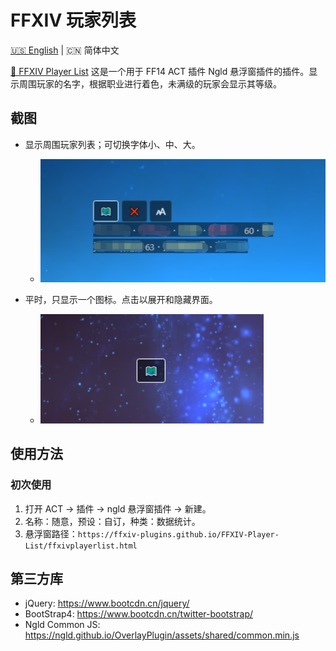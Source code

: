 # FFXIV 玩家列表

[🇺🇸 English](README.md) | 🇨🇳 简体中文

[🔗 FFXIV Player List](https://ffxiv-plugins.github.io/FFXIV-Player-List/) 这是一个用于 FF14 ACT 插件 Ngld 悬浮窗插件的插件。显示周围玩家的名字，根据职业进行着色，未满级的玩家会显示其等级。

## 截图
* 显示周围玩家列表；可切换字体小、中、大。
    * ![screenshot-01](resources/screenshot-01.png)

* 平时，只显示一个图标。点击以展开和隐藏界面。
    * ![screenshot-02](resources/screenshot-02.png)

## 使用方法
### 初次使用
1. 打开 ACT → 插件 → ngld 悬浮窗插件 → 新建。
2. 名称：随意，预设：自订，种类：数据统计。
3. 悬浮窗路径：`https://ffxiv-plugins.github.io/FFXIV-Player-List/ffxivplayerlist.html`

## 第三方库
* jQuery: https://www.bootcdn.cn/jquery/
* BootStrap4: https://www.bootcdn.cn/twitter-bootstrap/
* Ngld Common JS: https://ngld.github.io/OverlayPlugin/assets/shared/common.min.js
